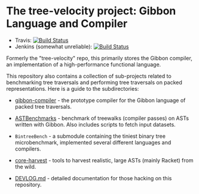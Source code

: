 # The tree-velocity project: Gibbon Language and Compiler

 * Travis: [![Build Status](https://travis-ci.org/iu-parfunc/gibbon.svg?branch=master)](https://travis-ci.org/iu-parfunc/gibbon)
 * Jenkins (somewhat unreliable): [![Build Status](http://tester-lin.soic.indiana.edu:8080/buildStatus/icon?job=gibbon)](http://tester-lin.soic.indiana.edu:8080/job/gibbon/)

Formerly the "tree-velocity" repo, this primarily stores the Gibbon
compiler, an implementation of a high-performance functional language.

This repository also contains a collection of sub-projects related to
benchmarking tree traversals and performing tree traversals on packed
representations.  Here is a guide to the subdirectories:

 * [gibbon-compiler](gibbon-compiler) - the prototype compiler for the Gibbon language of packed tree traversals.

 * [ASTBenchmarks](ASTBenchmarks) - benchmark of treewalks (compiler passes) on ASTs written with Gibbon.
   Also includes scripts to fetch input datasets.

 * `BintreeBench` - a submodule containing the tiniest binary tree microbenchmark, implemented several different languages and compilers.
   
 * [core-harvest](core-harvest) - tools to harvest realistic, large ASTs (mainly Racket) from the wild.
 
 * [DEVLOG.md](DEVLOG.md) - detailed documentation for those hacking on this repository.
